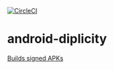 [![CircleCI](https://circleci.com/gh/zond/android-diplicity.svg?style=svg)](https://circleci.com/gh/zond/android-diplicity)

# android-diplicity

[Builds signed APKs](https://circleci.com/gh/zond/android-diplicity)

